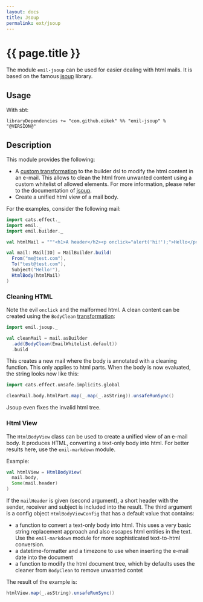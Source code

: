```yaml
---
layout: docs
title: Jsoup
permalink: ext/jsoup
---
```


# {{ page.title }}

The module `emil-jsoup` can be used for easier dealing with html
mails. It is based on the famous [jsoup](https://jsoup.org) library.

## Usage

With sbt:

```
libraryDependencies += "com.github.eikek" %% "emil-jsoup" % "@VERSION@"
```


## Description

This module provides the following:

- A [custom transformation](../doc/building#custom-transformations) to
  the builder dsl to modify the html content in an e-mail. This allows
  to clean the html from unwanted content using a custom whitelist of
  allowed elements. For more information, please refer to the
  documentation of [jsoup](https://jsoup.org).
- Create a unified html view of a mail body.


For the examples, consider the following mail:

```scala mdoc
import cats.effect._
import emil._
import emil.builder._

val htmlMail = """<h1>A header</h2><p onclick="alert('hi!');">Hello</p><p>World<p>"""

val mail: Mail[IO] = MailBuilder.build(
  From("me@test.com"),
  To("test@test.com"),
  Subject("Hello!"),
  HtmlBody(htmlMail)
)
```

### Cleaning HTML

Note the evil `onclick` and the malformed html. A clean content can be
created using the `BodyClean`
[transformation](../doc/building#custom-transformations):

```scala mdoc
import emil.jsoup._

val cleanMail = mail.asBuilder
  .add(BodyClean(EmailWhitelist.default))
  .build
```

This creates a new mail where the body is annotated with a cleaning
function. This only applies to html parts. When the body is now
evaluated, the string looks now like this:

```scala mdoc
import cats.effect.unsafe.implicits.global

cleanMail.body.htmlPart.map(_.map(_.asString)).unsafeRunSync()
```

Jsoup even fixes the invalid html tree.


### Html View

The `HtmlBodyView` class can be used to create a unified view of an
e-mail body. It produces HTML, converting a text-only body into html.
For better results here, use the `emil-markdown` module.

Example:

```scala mdoc
val htmlView = HtmlBodyView(
  mail.body,
  Some(mail.header)
)
```

If the `mailHeader` is given (second argument), a short header with
the sender, receiver and subject is included into the result. The
third argument is a config object `HtmlBodyViewConfig` that has a
default value that contains:

- a function to convert a text-only body into html. This uses a very
  basic string replacement approach and also escapes html entities in
  the text. Use the `emil-markdown` module for more sophisticated
  text-to-html conversion.
- a datetime-formatter and a timezone to use when inserting the e-mail
  date into the document
- a function to modify the html document tree, which by defaults uses
  the cleaner from `BodyClean` to remove unwanted contet

The result of the example is:

```scala mdoc
htmlView.map(_.asString).unsafeRunSync()
```
